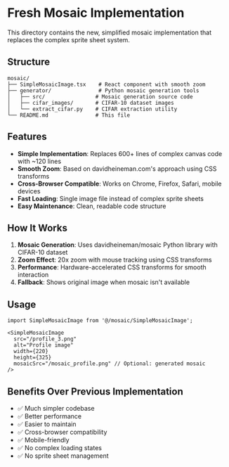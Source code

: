 # Fresh Mosaic Implementation

This directory contains the new, simplified mosaic implementation that replaces the complex sprite sheet system.

## Structure

```
mosaic/
├── SimpleMosaicImage.tsx    # React component with smooth zoom
├── generator/               # Python mosaic generation tools
│   ├── src/                # Mosaic generation source code
│   ├── cifar_images/       # CIFAR-10 dataset images
│   └── extract_cifar.py    # CIFAR extraction utility
└── README.md               # This file
```

## Features

- **Simple Implementation**: Replaces 600+ lines of complex canvas code with ~120 lines
- **Smooth Zoom**: Based on davidheineman.com's approach using CSS transforms
- **Cross-Browser Compatible**: Works on Chrome, Firefox, Safari, mobile devices
- **Fast Loading**: Single image file instead of complex sprite sheets
- **Easy Maintenance**: Clean, readable code structure

## How It Works

1. **Mosaic Generation**: Uses davidheineman/mosaic Python library with CIFAR-10 dataset
2. **Zoom Effect**: 20x zoom with mouse tracking using CSS transforms
3. **Performance**: Hardware-accelerated CSS transforms for smooth interaction
4. **Fallback**: Shows original image when mosaic isn't available

## Usage

```tsx
import SimpleMosaicImage from '@/mosaic/SimpleMosaicImage';

<SimpleMosaicImage
  src="/profile_3.png"
  alt="Profile image"
  width={220}
  height={325}
  mosaicSrc="/mosaic_profile.png" // Optional: generated mosaic
/>
```

## Benefits Over Previous Implementation

- ✅ Much simpler codebase
- ✅ Better performance
- ✅ Easier to maintain
- ✅ Cross-browser compatibility
- ✅ Mobile-friendly
- ✅ No complex loading states
- ✅ No sprite sheet management